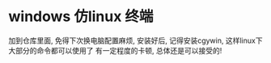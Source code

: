 # windows 仿linux 终端

加到仓库里面, 免得下次换电脑配置麻烦,
安装好后, 记得安装cgywin, 这样linux下大部分的命令都可以使用了
有一定程度的卡顿, 总体还是可以接受的!
